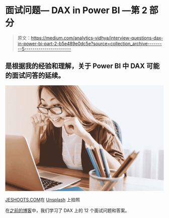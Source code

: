 # 面试问题— DAX in Power BI —第 2 部分

> 原文：<https://medium.com/analytics-vidhya/interview-questions-dax-in-power-bi-part-2-b5e489e0dc5e?source=collection_archive---------5----------------------->

## 是根据我的经验和理解，关于 Power BI 中 DAX 可能的面试问答的延续。

![](img/441fbf9e4110a98cef927b0b7b92c1c3.png)

[JESHOOTS.COM](https://unsplash.com/@jeshoots?utm_source=unsplash&utm_medium=referral&utm_content=creditCopyText)在 [Unsplash](https://unsplash.com/s/photos/interview?utm_source=unsplash&utm_medium=referral&utm_content=creditCopyText) 上拍照

在[之前的博客](/analytics-vidhya/interview-questions-dax-in-power-bi-part-1-e97b5b6e3bd9)中，我们学习了 DAX 上的 12 个面试问题和答案。